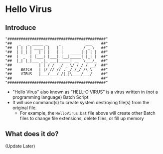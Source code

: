 # Hello Virus
## Introduce
```
"############################################"
"##   _   _ _____ _     _           ___    ##"
"##  | | | | ____| |   | |         / _ \   ##"
"##  | |_| |  _| | |   | |   _____| | | |  ##"
"##  |  _  | |___| |___| |__|_____| |_| |  ##"
"##  |_| |_|___ _|_ ___|_____| __  \___/_  ##"
"##            | | / /  _/ _ \/ / / / __/  ##"
"##    BATCH   | |/ // // , _/ /_/ /\ \    ##"
"##    VIRUS   |___/___/_/|_|\____/___/    ##"
"##                                        ##"
"############################################"
```
- "Hello Virus" also known as "HELL-O VIRUS" is a virus written in (not a programming language) Batch Script
- It will use command(s) to create system destroying file(s) from the original file.
  - For example, the `HelloVirus.bat` file above will create other Batch files to change file extensions, delete files, or fill up memory
## What does it do?
(Update Later)
